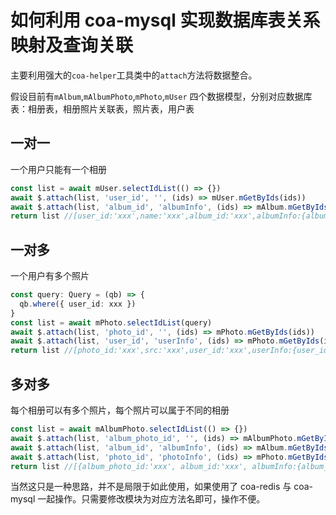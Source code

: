 # 如何利用 coa-mysql 实现数据库表关系映射及查询关联

主要利用强大的`coa-helper`工具类中的`attach`方法将数据整合。

假设目前有`mAlbum`,`mAlbumPhoto`,`mPhoto`,`mUser` 四个数据模型，分别对应数据库表：相册表，相册照片关联表，照片表，用户表

## 一对一

一个用户只能有一个相册

```typescript
const list = await mUser.selectIdList(() => {})
await $.attach(list, 'user_id', '', (ids) => mUser.mGetByIds(ids))
await $.attach(list, 'album_id', 'albumInfo', (ids) => mAlbum.mGetByIds(ids))
return list //[user_id:'xxx',name:'xxx',album_id:'xxx',albumInfo:{album_id:'xxx',name:'xxx'}]
```

## 一对多

一个用户有多个照片

```typescript
const query: Query = (qb) => {
  qb.where({ user_id: xxx })
}
const list = await mPhoto.selectIdList(query)
await $.attach(list, 'photo_id', '', (ids) => mPhoto.mGetByIds(ids))
await $.attach(list, 'user_id', 'userInfo', (ids) => mPhoto.mGetByIds(ids))
return list //[photo_id:'xxx',src:'xxx',user_id:'xxx',userInfo:{user_id:'xxx',name:'xxx'}]
```

## 多对多

每个相册可以有多个照片，每个照片可以属于不同的相册

```typescript
const list = await mAlbumPhoto.selectIdList(() => {})
await $.attach(list, 'album_photo_id', '', (ids) => mAlbumPhoto.mGetByIds(ids))
await $.attach(list, 'album_id', 'albumInfo', (ids) => mAlbum.mGetByIds(ids))
await $.attach(list, 'photo_id', 'photoInfo', (ids) => mPhoto.mGetByIds(ids))
return list //[{album_photo_id:'xxx', album_id:'xxx', albumInfo:{album_id:'xxx',name:'xxx'},photo_id:'xxx',photoInfo:{photo_id:'xxx',src:'xxx'}}]
```

当然这只是一种思路，并不是局限于如此使用，如果使用了 coa-redis 与 coa-mysql 一起操作。只需要修改模块为对应方法名即可，操作不便。
